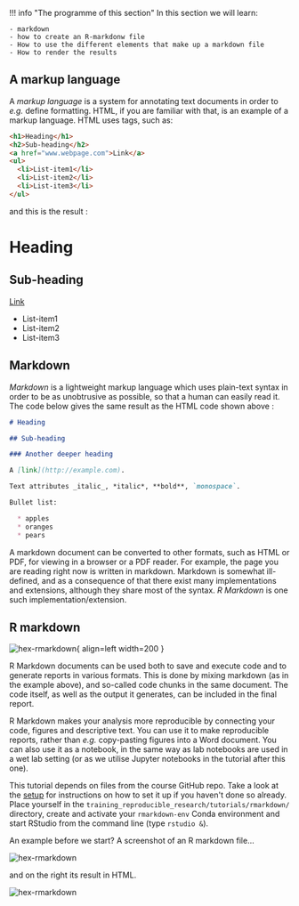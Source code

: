!!! info "The programme of this section"
    In this section we will learn:
    
    - markdown
    - how to create an R-markdonw file
    - How to use the different elements that make up a markdown file 
    - How to render the results

## A markup language

A *markup language* is a system for annotating text documents in order to
*e.g.* define formatting. HTML, if you are familiar with that, is an example of
a markup language. HTML uses tags, such as:

```html title="Example in HTML"
<h1>Heading</h1>
<h2>Sub-heading</h2>
<a href="www.webpage.com">Link</a>
<ul>
  <li>List-item1</li>
  <li>List-item2</li>
  <li>List-item3</li>
</ul>
```

and this is the result :

<h1>Heading</h1>
<h2>Sub-heading</h2>
<a href="http://example.com">Link</a>
<ul>
  <li>List-item1</li>
  <li>List-item2</li>
  <li>List-item3</li>
</ul>

## Markdown

*Markdown* is a lightweight markup language which uses plain-text syntax in
order to be as unobtrusive as possible, so that a human can easily read it.
The code below gives the same result as the HTML code shown above : 

```markdown title="Example in markdown"
# Heading

## Sub-heading

### Another deeper heading

A [link](http://example.com).

Text attributes _italic_, *italic*, **bold**, `monospace`.

Bullet list:

  * apples
  * oranges
  * pears
```

A markdown document can be converted to other formats, such as HTML or PDF, for
viewing in a browser or a PDF reader. For example, the page you are reading right now is
written in markdown. Markdown is somewhat ill-defined, and as a consequence of
that there exist many implementations and extensions, although they share most
of the syntax. *R Markdown* is one such implementation/extension.

## R markdown

![hex-rmarkdown](../images/hex-rmarkdown.png){ align=left width=200 }

R Markdown documents can be used both to save and execute code and to generate
reports in various formats. This is done by mixing markdown (as in the example
above), and so-called code chunks in the same document. The code itself, as
well as the output it generates, can be included in the final report.

R Markdown makes your analysis more reproducible by connecting your code,
figures and descriptive text. You can use it to make reproducible reports,
rather than *e.g.* copy-pasting figures into a Word document. You can also use
it as a notebook, in the same way as lab notebooks are used in a wet lab
setting (or as we utilise Jupyter notebooks in the tutorial after this one).

This tutorial depends on files from the course GitHub repo. Take a look at the
[setup](pre-course-setup) for instructions on how to set it up if you haven't
done so already. Place yourself in the `training_reproducible_research/tutorials/rmarkdown/`
directory, create and activate your `rmarkdown-env` Conda environment and start RStudio
from the command line (type `rstudio &`).

An example before we start? A screenshot of an R markdown file...

![hex-rmarkdown](../images/exampleRmarkdown_code.png)

and on the right its result in HTML.

![hex-rmarkdown](../images/exampleRmarkdown_result.png)

